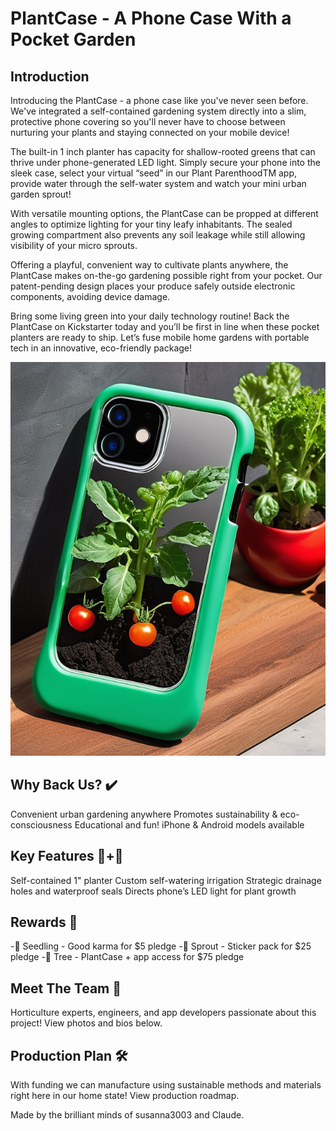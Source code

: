 # PlantCase - A Phone Case With a Pocket Garden
## Introduction
Introducing the PlantCase - a phone case like you've never seen before. We've integrated a self-contained gardening system directly into a slim, protective phone covering so you'll never have to choose between nurturing your plants and staying connected on your mobile device!

The built-in 1 inch planter has capacity for shallow-rooted greens that can thrive under phone-generated LED light. Simply secure your phone into the sleek case, select your virtual “seed” in our Plant ParenthoodTM app, provide water through the self-water system and watch your mini urban garden sprout!

With versatile mounting options, the PlantCase can be propped at different angles to optimize lighting for your tiny leafy inhabitants. The sealed growing compartment also prevents any soil leakage while still allowing visibility of your micro sprouts.

Offering a playful, convenient way to cultivate plants anywhere, the PlantCase makes on-the-go gardening possible right from your pocket. Our patent-pending design places your produce safely outside electronic components, avoiding device damage.

Bring some living green into your daily technology routine! Back the PlantCase on Kickstarter today and you’ll be first in line when these pocket planters are ready to ship. Let’s fuse mobile home gardens with portable tech in an innovative, eco-friendly package!

![PlantCase by PlantParenthood](plantcase1.png)

## Why Back Us? ✔️
Convenient urban gardening anywhere
Promotes sustainability & eco-consciousness
Educational and fun!
iPhone & Android models available

## Key Features 📱+🌱
Self-contained 1" planter
Custom self-watering irrigation
Strategic drainage holes and waterproof seals
Directs phone’s LED light for plant growth

## Rewards 🎁
-🌿 Seedling - Good karma for $5 pledge
-🌱 Sprout - Sticker pack for $25 pledge
-🌳 Tree - PlantCase + app access for $75 pledge

## Meet The Team 👋
Horticulture experts, engineers, and app developers passionate about this project! View photos and bios below.

## Production Plan 🛠
With funding we can manufacture using sustainable methods and materials right here in our home state! View production roadmap.

Made by the brilliant minds of susanna3003 and Claude.

